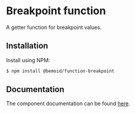# Breakpoint function

A getter function for breakpoint values.

## Installation

Install using NPM:

```bash
$ npm install @bemoid/function-breakpoint
```

## Documentation

The component documentation can be found [here](//bemoid.org/api).